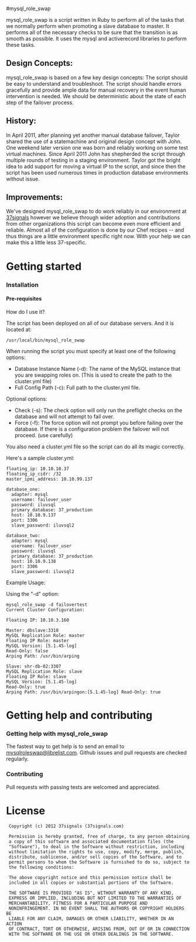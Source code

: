 #mysql\_role\_swap


mysql_role_swap is a script written in Ruby to perform all of the tasks that we normally perform when promoting a slave database to master. It performs all of the necessary checks to be sure that the transition is as smooth as possible. It uses the mysql and activerecord libraries to perform these tasks.

## Design Concepts:
mysql_role_swap is based on a few key design concepts: The script should be easy to understand and troubleshoot. The script should handle errors gracefully and provide ample data for manual recovery in the event human intervention is needed. We should be deterministic about the state of each step of the failover process.

## History:
In April 2011, after planning yet another manual database failover, Taylor shared the use of a statemachine and original design concept with John. One weekend later version one was born and reliably working on some test virtual machines. Since April 2011 John has shepherded the script through multiple rounds of testing in a staging environment. Taylor got the bright idea to add support for moving a virtual IP to the script, and since then the script has been used numerous times in production database environments without issue.

## Improvements:
We've designed mysql_role_swap to do work reliably in our environment at [37signals](http://37signals.com) however we believe through wider adoption and contributions from other organizations this script can become even more efficient and reliable. Almost all of the configuration is done by our Chef recipes -- and thus things are a little environment specific right now. With your help we can make this a little less 37-specific.

# Getting started
### Installation
#### Pre-requisites

How do I use it?

The script has been deployed on all of our database servers. And it is located at:

    /usr/local/bin/mysql_role_swap

When running the script you must specify at least one of the following options:

* Database Instance Name (-d): The name of the MySQL instance that you are swapping roles on. (This is used to create the path to the cluster.yml file)
* Full Config Path (-c): Full path to the cluster.yml file.

Optional options:
* Check (-s): The check option will only run the preflight checks on the database and will not attempt to fail over.
* Force (-f): The force option will not prompt you before failing over the database. If there is a configuration problem the failover will not proceed. (use carefully)


You also need a cluster.yml file so the script can do all its magic correctly.

Here's a sample cluster.yml:

    floating_ip: 10.10.10.37
    floating_ip_cidr: /32
    master_ipmi_address: 10.10.99.137

    database_one:
      adapter: mysql
      username: failover_user
      password: iluvsql
      primary_database: 37_production
      host: 10.10.9.137
      port: 3306
      slave_password: iluvsql2

    database_two:
      adapter: mysql
      username: failover_user
      password: iluvsql
      primary_database: 37_production
      host: 10.10.9.138
      port: 3306
      slave_password: iluvsql2

Example Usage:

Using the "-d" option:

    mysql_role_swap -d failovertest
    Current Cluster Configuration:

    Floating IP: 10.10.3.160

    Master: dbslave:3310
    MySQL Replication Role: master
    Floating IP Role: master
    MySQL Version: [5.1.45-log]
    Read-Only: false
    Arping Path: /usr/bin/arping

    Slave: shr-db-02:3307
    MySQL Replication Role: slave
    Floating IP Role: slave
    MySQL Version: [5.1.45-log]
    Read-Only: true
    Arping Path: /usr/bin/arpingon:[5.1.45-log] Read-Only: true


# Getting help and contributing

### Getting help with mysql_role_swap
The fastest way to get help is to send an email to mysqlroleswap@librelist.com. 
Github issues and pull requests are checked regularly.

### Contributing
Pull requests with passing tests are welcomed and appreciated.

# License

     Copyright (c) 2012 37signals (37signals.com)

     Permission is hereby granted, free of charge, to any person obtaining
     a copy of this software and associated documentation files (the
     "Software"), to deal in the Software without restriction, including
     without limitation the rights to use, copy, modify, merge, publish,
     distribute, sublicense, and/or sell copies of the Software, and to
     permit persons to whom the Software is furnished to do so, subject to
     the following conditions:

     The above copyright notice and this permission notice shall be
     included in all copies or substantial portions of the Software.

     THE SOFTWARE IS PROVIDED "AS IS", WITHOUT WARRANTY OF ANY KIND,
     EXPRESS OR IMPLIED, INCLUDING BUT NOT LIMITED TO THE WARRANTIES OF
     MERCHANTABILITY, FITNESS FOR A PARTICULAR PURPOSE AND
     NONINFRINGEMENT. IN NO EVENT SHALL THE AUTHORS OR COPYRIGHT HOLDERS BE
     LIABLE FOR ANY CLAIM, DAMAGES OR OTHER LIABILITY, WHETHER IN AN ACTION
     OF CONTRACT, TORT OR OTHERWISE, ARISING FROM, OUT OF OR IN CONNECTION
     WITH THE SOFTWARE OR THE USE OR OTHER DEALINGS IN THE SOFTWARE.
